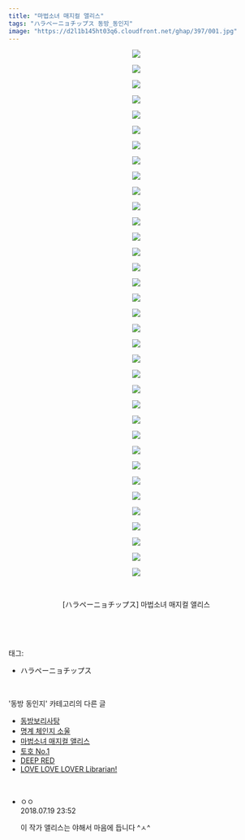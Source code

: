 ```yaml
---
title: "마법소녀 매지컬 앨리스"
tags: "ハラペーニョチップス 동방_동인지"
image: "https://d2l1b145ht03q6.cloudfront.net/ghap/397/001.jpg"
---
```

<div class="article">
<p style="text-align: center; clear: none; float: none;"><img src="{{ site.imgserver1 }}/ghap/397/001.jpg"/></p>
<p style="text-align: center; clear: none; float: none;"><img src="{{ site.imgserver1 }}/ghap/397/002.jpg"/></p>
<p style="text-align: center; clear: none; float: none;"><img src="{{ site.imgserver1 }}/ghap/397/003.jpg"/></p>
<p style="text-align: center; clear: none; float: none;"><img src="{{ site.imgserver1 }}/ghap/397/004.jpg"/></p>
<p style="text-align: center; clear: none; float: none;"><img src="{{ site.imgserver1 }}/ghap/397/005.jpg"/></p>
<p style="text-align: center; clear: none; float: none;"><img src="{{ site.imgserver1 }}/ghap/397/006.jpg"/></p>
<p style="text-align: center; clear: none; float: none;"><img src="{{ site.imgserver1 }}/ghap/397/007.jpg"/></p>
<p style="text-align: center; clear: none; float: none;"><img src="{{ site.imgserver1 }}/ghap/397/008.jpg"/></p>
<p style="text-align: center; clear: none; float: none;"><img src="{{ site.imgserver1 }}/ghap/397/009.jpg"/></p>
<p style="text-align: center; clear: none; float: none;"><img src="{{ site.imgserver1 }}/ghap/397/010.jpg"/></p>
<p style="text-align: center; clear: none; float: none;"><img src="{{ site.imgserver1 }}/ghap/397/011.jpg"/></p>
<p style="text-align: center; clear: none; float: none;"><img src="{{ site.imgserver1 }}/ghap/397/012.jpg"/></p>
<p style="text-align: center; clear: none; float: none;"><img src="{{ site.imgserver1 }}/ghap/397/013.jpg"/></p>
<p style="text-align: center; clear: none; float: none;"><img src="{{ site.imgserver1 }}/ghap/397/014.jpg"/></p>
<p style="text-align: center; clear: none; float: none;"><img src="{{ site.imgserver1 }}/ghap/397/015.jpg"/></p>
<p style="text-align: center; clear: none; float: none;"><img src="{{ site.imgserver1 }}/ghap/397/016.jpg"/></p>
<p style="text-align: center; clear: none; float: none;"><img src="{{ site.imgserver1 }}/ghap/397/017.jpg"/></p>
<p style="text-align: center; clear: none; float: none;"><img src="{{ site.imgserver1 }}/ghap/397/018.jpg"/></p>
<p style="text-align: center; clear: none; float: none;"><img src="{{ site.imgserver1 }}/ghap/397/019.jpg"/></p>
<p style="text-align: center; clear: none; float: none;"><img src="{{ site.imgserver1 }}/ghap/397/020.jpg"/></p>
<p style="text-align: center; clear: none; float: none;"><img src="{{ site.imgserver1 }}/ghap/397/021.jpg"/></p>
<p style="text-align: center; clear: none; float: none;"><img src="{{ site.imgserver1 }}/ghap/397/022.jpg"/></p>
<p style="text-align: center; clear: none; float: none;"><img src="{{ site.imgserver1 }}/ghap/397/023.jpg"/></p>
<p style="text-align: center; clear: none; float: none;"><img src="{{ site.imgserver1 }}/ghap/397/024.jpg"/></p>
<p style="text-align: center; clear: none; float: none;"><img src="{{ site.imgserver1 }}/ghap/397/025.jpg"/></p>
<p style="text-align: center; clear: none; float: none;"><img src="{{ site.imgserver1 }}/ghap/397/026.jpg"/></p>
<p style="text-align: center; clear: none; float: none;"><img src="{{ site.imgserver1 }}/ghap/397/027.jpg"/></p>
<p style="text-align: center; clear: none; float: none;"><img src="{{ site.imgserver1 }}/ghap/397/028.jpg"/></p>
<p style="text-align: center; clear: none; float: none;"><img src="{{ site.imgserver1 }}/ghap/397/029.jpg"/></p>
<p style="text-align: center; clear: none; float: none;"><img src="{{ site.imgserver1 }}/ghap/397/030.jpg"/></p>
<p style="text-align: center; clear: none; float: none;"><img src="{{ site.imgserver1 }}/ghap/397/031.jpg"/></p>
<p style="text-align: center; clear: none; float: none;"><img src="{{ site.imgserver1 }}/ghap/397/032.jpg"/></p>
<p style="text-align: center; clear: none; float: none;"><img src="{{ site.imgserver1 }}/ghap/397/033.jpg"/></p>
<p style="text-align: center; clear: none; float: none;"><img src="{{ site.imgserver1 }}/ghap/397/034.jpg"/></p>
<p style="text-align: center; clear: none; float: none;"><img src="{{ site.imgserver1 }}/ghap/397/035.jpg"/></p>
<p style="text-align: center; clear: none; float: none;"><br/></p>
<p style="text-align: center; clear: none; float: none;">[ハラペーニョチップス] 마법소녀 매지컬 앨리스</p>
<p><br/></p>
</div><br/>
<div class="tagTrail">
<p>태그: </p>
<ul>
<li>ハラペーニョチップス</li>
</ul>
</div><br/>
<div class="another">
<p>'동방 동인지' 카테고리의 다른 글</p>
<ul>
<li><a href="/ghap_401">동방보리사탕</a></li>
<li><a href="/ghap_399">명계 체인지 소울</a></li>
<li><a href="/ghap_397">마법소녀 매지컬 앨리스</a></li>
<li><a href="/ghap_396">토호 No.1</a></li>
<li><a href="/ghap_395">DEEP RED</a></li>
<li><a href="/ghap_394">LOVE LOVE LOVER Librarian!</a></li>
</ul>
</div><br/>
<div class="cb_module cb_fluid">
<div class="cb_wrt cb_profile">
<div class="comment">
<ul>
<li class="cb_thumb_off" id="comment15290267">
<div class="cb_comment_area">
<div class="cb_info_area">
<div class="cb_section">
<span class="cb_nick_name">ㅇㅇ</span>
</div>
<div class="cb_section">
<span class="cb_date">2018.07.19 23:52 </span>
</div>
</div>
<div class="cb_dsc_comment">
<p class="cb_dsc">
											이 작가 앨리스는 야해서 마음에 듭니다 ^ㅅ^
										</p>
</div>
</div></li>
</ul>
</div>
</div><!-- commentList close -->
</div><br/>
